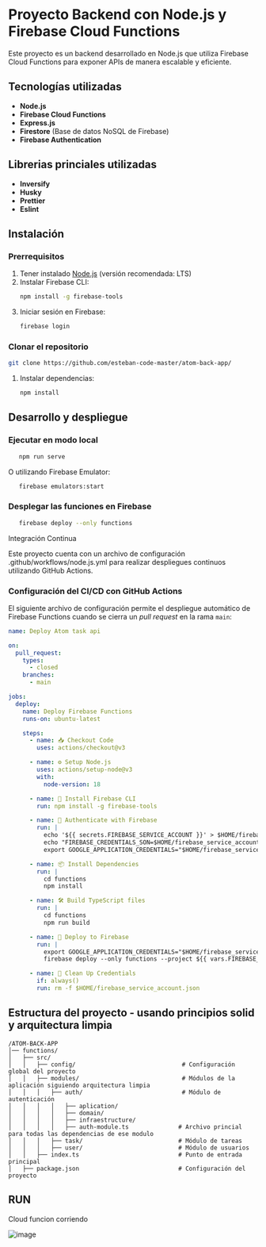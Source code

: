 # Proyecto Backend con Node.js y Firebase Cloud Functions


Este proyecto es un backend desarrollado en Node.js que utiliza Firebase Cloud Functions para exponer APIs de manera escalable y eficiente.

## Tecnologías utilizadas
- **Node.js**
- **Firebase Cloud Functions**
- **Express.js**
- **Firestore** (Base de datos NoSQL de Firebase)
- **Firebase Authentication**

## Librerias princiales utilizadas
- **Inversify**
- **Husky**
- **Prettier**
- **Eslint**
  
## Instalación

### Prerrequisitos
1. Tener instalado [Node.js](https://nodejs.org/) (versión recomendada: LTS)
2. Instalar Firebase CLI:
   ```sh
   npm install -g firebase-tools
   ```
3. Iniciar sesión en Firebase:
   ```sh
   firebase login
   ```

### Clonar el repositorio
  ```sh
  git clone https://github.com/esteban-code-master/atom-back-app/
  ```

1. Instalar dependencias:
   ```sh
   npm install
   ```

## Desarrollo y despliegue

### Ejecutar en modo local
```sh
   npm run serve
```

O utilizando Firebase Emulator:
```sh
   firebase emulators:start
```

### Desplegar las funciones en Firebase
```sh
   firebase deploy --only functions
```

Integración Continua

Este proyecto cuenta con un archivo de configuración .github/workflows/node.js.yml para realizar despliegues continuos utilizando GitHub Actions.

### Configuración del CI/CD con GitHub Actions
El siguiente archivo de configuración permite el despliegue automático de Firebase Functions cuando se cierra un _pull request_ en la rama `main`:

```yaml
name: Deploy Atom task api

on:
  pull_request:
    types:
      - closed
    branches:
      - main

jobs:
  deploy:
    name: Deploy Firebase Functions
    runs-on: ubuntu-latest

    steps:
      - name: 📥 Checkout Code
        uses: actions/checkout@v3

      - name: ⚙️ Setup Node.js
        uses: actions/setup-node@v3
        with:
          node-version: 18

      - name: 🚀 Install Firebase CLI
        run: npm install -g firebase-tools

      - name: 🔑 Authenticate with Firebase
        run: |
          echo '${{ secrets.FIREBASE_SERVICE_ACCOUNT }}' > $HOME/firebase_service_account.json
          echo "FIREBASE_CREDENTIALS_SON=$HOME/firebase_service_account.json" >> $GITHUB_ENV
          export GOOGLE_APPLICATION_CREDENTIALS="$HOME/firebase_service_account.json"

      - name: 📦 Install Dependencies
        run: |
          cd functions
          npm install

      - name: 🛠️ Build TypeScript files
        run: |
          cd functions
          npm run build

      - name: 🚀 Deploy to Firebase
        run: |
          export GOOGLE_APPLICATION_CREDENTIALS="$HOME/firebase_service_account.json"
          firebase deploy --only functions --project ${{ vars.FIREBASE_PROJECT_ID }}

      - name: 🧹 Clean Up Credentials
        if: always()
        run: rm -f $HOME/firebase_service_account.json
```

## Estructura del proyecto - usando principios solid y arquitectura limpia

```
/ATOM-BACK-APP
│── functions/
│   ├── src/
│   │   ├── config/                              # Configuración global del proyecto
│   │   ├── modules/                             # Módulos de la aplicación siguiendo arquitectura limpia
│   │   │   ├── auth/                            # Módulo de autenticación
│   │   │   │   ├── aplication/
│   │   │   │   ├── domain/
│   │   │   │   ├── infraestructure/
│   │   │   │   ├── auth-module.ts              # Archivo princial para todas las dependencias de ese modulo
│   │   │   ├── task/                           # Módulo de tareas
│   │   │   ├── user/                           # Módulo de usuarios
│   │   ├── index.ts                            # Punto de entrada principal
│   ├── package.json                            # Configuración del proyecto
```

## RUN
Cloud funcion corriendo

![image](https://github.com/user-attachments/assets/f2dde64c-93eb-49b2-84c1-d22c694c0e22)



